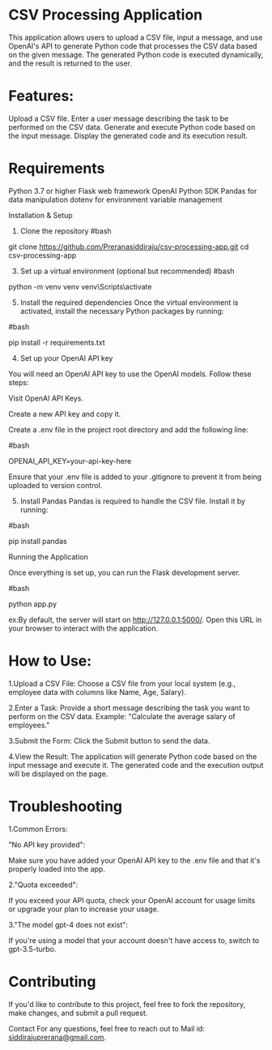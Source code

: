 # CSV Processing Application
This application allows users to upload a CSV file, input a message, and use OpenAI's API to generate Python code that processes the CSV data based on the given message. The generated Python code is executed dynamically, and the result is returned to the user.

# Features:
Upload a CSV file.
Enter a user message describing the task to be performed on the CSV data.
Generate and execute Python code based on the input message.
Display the generated code and its execution result.

# Requirements
Python 3.7 or higher
Flask web framework
OpenAI Python SDK
Pandas for data manipulation
dotenv for environment variable management

Installation & Setup
1. Clone the repository
#bash

git clone https://github.com/Preranasiddiraju/csv-processing-app.git
cd csv-processing-app

3. Set up a virtual environment (optional but recommended)
#bash

python -m venv venv
venv\Scripts\activate

5. Install the required dependencies
Once the virtual environment is activated, install the necessary Python packages by running:

#bash

pip install -r requirements.txt

4. Set up your OpenAI API key

You will need an OpenAI API key to use the OpenAI models. Follow these steps:

Visit OpenAI API Keys.

Create a new API key and copy it.

Create a .env file in the project root directory and add the following line:

#bash

OPENAI_API_KEY=your-api-key-here

Ensure that your .env file is added to your .gitignore to prevent it from being uploaded to version control.

5. Install Pandas
Pandas is required to handle the CSV file. Install it by running:

#bash

pip install pandas

Running the Application

Once everything is set up, you can run the Flask development server.

#bash

python app.py

ex:By default, the server will start on http://127.0.0.1:5000/. Open this URL in your browser to interact with the application.

# How to Use:
1.Upload a CSV File: Choose a CSV file from your local system (e.g., employee data with columns like Name, Age, Salary).

2.Enter a Task: Provide a short message describing the task you want to perform on the CSV data. Example: "Calculate the average salary of employees."

3.Submit the Form: Click the Submit button to send the data.

4.View the Result: The application will generate Python code based on the input message and execute it. The generated code and the execution output will be displayed on the page.



# Troubleshooting
1.Common Errors:

"No API key provided":

Make sure you have added your OpenAI API key to the .env file and that it's properly loaded into the app.

2."Quota exceeded":

If you exceed your API quota, check your OpenAI account for usage limits or upgrade your plan to increase your usage.

3."The model gpt-4 does not exist":

If you're using a model that your account doesn't have access to, switch to gpt-3.5-turbo.


# Contributing

If you'd like to contribute to this project, feel free to fork the repository, make changes, and submit a pull request.

Contact
For any questions, feel free to reach out to Mail id: siddirajuprerana@gmail.com.
